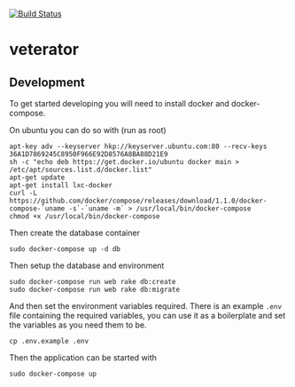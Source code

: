 [![Build Status](https://travis-ci.org/flower-pot/veterator.svg?branch=master)](https://travis-ci.org/flower-pot/veterator)

veterator
=========

Development
-----------

To get started developing you will need to install docker and docker-compose.

On ubuntu you can do so with (run as root)

	apt-key adv --keyserver hkp://keyserver.ubuntu.com:80 --recv-keys 36A1D7869245C8950F966E92D8576A8BA88D21E9
	sh -c "echo deb https://get.docker.io/ubuntu docker main > /etc/apt/sources.list.d/docker.list"
	apt-get update
	apt-get install lxc-docker
	curl -L https://github.com/docker/compose/releases/download/1.1.0/docker-compose-`uname -s`-`uname -m` > /usr/local/bin/docker-compose
	chmod +x /usr/local/bin/docker-compose

Then create the database container

	sudo docker-compose up -d db

Then setup the database and environment

	sudo docker-compose run web rake db:create
	sudo docker-compose run web rake db:migrate

And then set the environment variables required. There is an example `.env`
file containing the required variables, you can use it as a boilerplate and set
the variables as you need them to be.

	cp .env.example .env

Then the application can be started with

	sudo docker-compose up
